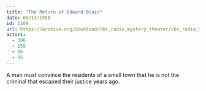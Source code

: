 ```yaml
---
title: "The Return of Edward Blair"
date: 08/13/1980
id: 1109
url: https://archive.org/download/cbs_radio_mystery_theater/cbs_radio_mystery_theater-1101-1150.zip/cbs_radio_mystery_theater-1101-1150%2Fcbsrmt_1109_the_return_of_edward_blair.mp3
actors:
  - 306
  - 155
  - 16
  - 95
---
```

A man must convince the residents of a small town that he is not the criminal that escaped their justice years ago.